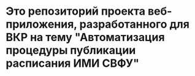 # Это репозиторий проекта веб-приложения, разработанного для ВКР на тему "Автоматизация процедуры публикации расписания ИМИ СВФУ"
